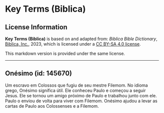 # Key Terms (Biblica)

## License Information

**Key Terms (Biblica)** is based on and adapted from: _Biblica Bible Dictionary_, [Biblica, Inc.](https://www.biblica.com/), 2023, which is licensed under a [CC BY-SA 4.0 license](https://creativecommons.org/licenses/by-sa/4.0/legalcode.en).

This markdown version is provided under the same license.



--------------------------------

## Onésimo (id: 145670)

Um escravo em Colossos que fugiu de seu mestre Filemom. No idioma grego, Onésimo significa útil. Ele conheceu Paulo e começou a seguir Jesus. Ele se tornou um amigo próximo de Paulo e trabalhou junto com ele. Paulo o enviou de volta para viver com Filemom. Onésimo ajudou a levar as cartas de Paulo aos Colossenses e a Filemom.


